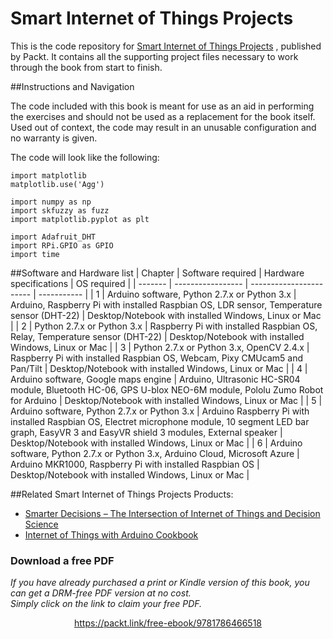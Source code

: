 


# Smart Internet of Things Projects

This is the code repository for [Smart Internet of Things Projects](https://www.packtpub.com/hardware-and-creative/smart-internet-things-projects?utm_source=github&utm_campaign=9781786466518&utm_medium=repository) , published by Packt. It contains all the supporting project files necessary to work through the book from start to finish.

##Instructions and Navigation

The code included with this book is meant for use as an aid in performing the exercises and should not be used as a replacement for the book itself.
Used out of context, the code may result in an unusable configuration and no warranty is given.

The code will look like the following:
```
import matplotlib
matplotlib.use('Agg')

import numpy as np
import skfuzzy as fuzz
import matplotlib.pyplot as plt

import Adafruit_DHT
import RPi.GPIO as GPIO
import time

```

##Software and Hardware list
| Chapter | Software required | Hardware specifications | OS required |
| ------- | ----------------- | ----------------------- | ----------- |
| 1 | Arduino software, Python 2.7.x or Python 3.x | Arduino, Raspberry Pi with installed Raspbian OS, LDR sensor, Temperature sensor (DHT-22) | Desktop/Notebook with installed Windows, Linux or Mac |
| 2 | Python 2.7.x or Python 3.x | Raspberry Pi with installed Raspbian OS, Relay, Temperature sensor (DHT-22)  |  Desktop/Notebook with installed Windows, Linux or Mac |
| 3 | Python 2.7.x or Python 3.x, OpenCV 2.4.x | Raspberry Pi with installed Raspbian OS, Webcam, Pixy CMUcam5 and Pan/Tilt | Desktop/Notebook with installed Windows, Linux or Mac |
| 4 | Arduino software, Google maps engine | Arduino, Ultrasonic HC-SR04 module, Bluetooth HC-06, GPS U-blox NEO-6M module, Pololu Zumo Robot for Arduino | Desktop/Notebook with installed Windows, Linux or Mac |
| 5 | Arduino software, Python 2.7.x or Python 3.x | Arduino Raspberry Pi with installed Raspbian OS, Electret microphone module, 10 segment LED bar graph, EasyVR 3 and EasyVR shield 3 modules, External speaker | Desktop/Notebook with installed Windows, Linux or Mac |
| 6 | Arduino software, Python 2.7.x or Python 3.x, Arduino Cloud, Microsoft Azure | Arduino MKR1000, Raspberry Pi with installed Raspbian OS | Desktop/Notebook with installed Windows, Linux or Mac |



##Related Smart Internet of Things Projects Products:

* [Smarter Decisions – The Intersection of Internet of Things and Decision Science](https://www.packtpub.com/big-data-and-business-intelligence/smarter-decisions-intersection-internet-things-and-decision-scien?utm_source=github&utm_campaign=9781785884191&utm_medium=repository)
* [Internet of Things with Arduino Cookbook](https://www.packtpub.com/hardware-and-creative/internet-things-arduino-cookbook?utm_source=github&utm_campaign=9781785286582&utm_medium=repository)


### Download a free PDF

 <i>If you have already purchased a print or Kindle version of this book, you can get a DRM-free PDF version at no cost.<br>Simply click on the link to claim your free PDF.</i>
<p align="center"> <a href="https://packt.link/free-ebook/9781786466518">https://packt.link/free-ebook/9781786466518 </a> </p>